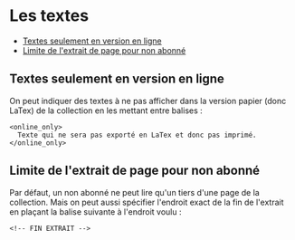 # Les textes

* [Textes seulement en version en ligne](#texteseulementenonline)
* [Limite de l'extrait de page pour non abonné](#limitedelextraitpournonabonneds)


<a name='texteseulementenonline'></a>

## Textes seulement en version en ligne

On peut indiquer des textes à ne pas afficher dans la version papier (donc LaTex) de la collection en les mettant entre balises :

    <online_only>
      Texte qui ne sera pas exporté en LaTex et donc pas imprimé.
    </online_only>

<a name='limitedelextraitpournonabonneds'></a>

## Limite de l'extrait de page pour non abonné

Par défaut, un non abonné ne peut lire qu'un tiers d'une page de la collection. Mais on peut aussi spécifier l'endroit exact de la fin de l'extrait en plaçant la balise suivante à l'endroit voulu :

    <!-- FIN EXTRAIT -->
